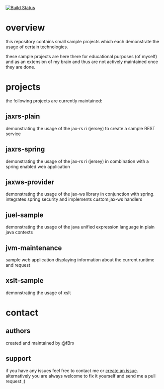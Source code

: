 [![Build Status](https://travis-ci.org/fBrx/samples.png)](https://travis-ci.org/fBrx/samples)

# overview
this repository contains small sample projects which each demonstrate the usage of certain technologies. 

these sample projects are here there for educational purposes (of myself) and as an extension of my brain and thus are not actively maintained once they are done.

# projects
the following projects are currently maintained:

## jaxrs-plain
demonstrating the usage of the jax-rs ri (jersey) to create a sample REST service

## jaxrs-spring
demonstrating the usage of the jax-rs ri (jersey) in combination with a spring enabled web application

## jaxws-provider
demonstrating the usage of the jax-ws library in conjunction with spring. integrates spring security and implements custom jax-ws handlers

## juel-sample
demonstrating the usage of the java unified expression language in plain java contexts

## jvm-maintenance
sample web application displaying information about the current runtime and request

## xslt-sample
demonstrating the usage of xslt

# contact

## authors
created and maintained by @fBrx

## support
if you have any issues feel free to contact me or [create an issue](https://github.com/fBrx/samples/issues). alternatively you are always welcome to fix it yourself and send me a pull request ;)